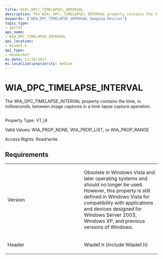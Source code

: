 ```yaml
---
title: WIA\_DPC\_TIMELAPSE\_INTERVAL
description: The WIA\_DPC\_TIMELAPSE\_INTERVAL property contains the time, in milliseconds, between image captures in a time-lapse capture operation.
keywords: ["WIA_DPC_TIMELAPSE_INTERVAL Imaging Devices"]
topic_type:
- apiref
api_name:
- WIA_DPC_TIMELAPSE_INTERVAL
api_location:
- Wiadef.h
api_type:
- HeaderDef
ms.date: 11/28/2017
ms.localizationpriority: medium
---
```


# WIA\_DPC\_TIMELAPSE\_INTERVAL


The WIA\_DPC\_TIMELAPSE\_INTERVAL property contains the time, in milliseconds, between image captures in a time-lapse capture operation.

## <span id="ddk_wia_dpc_timelapse_interval_si"></span><span id="DDK_WIA_DPC_TIMELAPSE_INTERVAL_SI"></span>


Property Type: VT\_I4

Valid Values: WIA\_PROP\_NONE, WIA\_PROP\_LIST, or WIA\_PROP\_RANGE

Access Rights: Read/write

## Requirements

<table>
<colgroup>
<col width="50%" />
<col width="50%" />
</colgroup>
<tbody>
<tr class="odd">
<td><p>Version</p></td>
<td><p>Obsolete in Windows Vista and later operating systems and should no longer be used. However, this property is still defined in Windows Vista for compatibility with applications and devices designed for Windows Server 2003, Windows XP, and previous versions of Windows.</p></td>
</tr>
<tr class="even">
<td><p>Header</p></td>
<td>Wiadef.h (include Wiadef.h)</td>
</tr>
</tbody>
</table>

 

 





